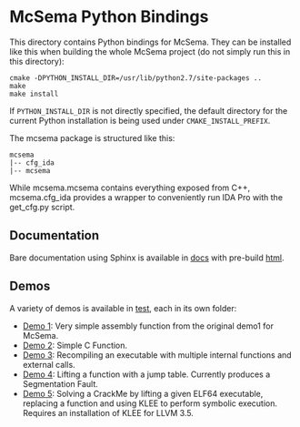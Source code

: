 McSema Python Bindings
============

This directory contains Python bindings for McSema. They can be installed like this when building the whole McSema project (do not simply run this in this directory):
```
cmake -DPYTHON_INSTALL_DIR=/usr/lib/python2.7/site-packages ..
make
make install
```
If `PYTHON_INSTALL_DIR` is not directly specified, the default directory for the current Python installation is being used under `CMAKE_INSTALL_PREFIX`.

The mcsema package is structured like this:
```
mcsema
|-- cfg_ida
|-- mcsema
```
While mcsema.mcsema contains everything exposed from C++, mcsema.cfg_ida provides a wrapper to conveniently run IDA Pro with the get_cfg.py script.

## Documentation

Bare documentation using Sphinx is available in [docs](./docs) with pre-build [html](./docs/build/html).   

## Demos

A variety of demos is available in [test](./test), each in its own folder:

 * [Demo 1](./demo1): Very simple assembly function from the original demo1 for McSema.
 * [Demo 2](./demo2): Simple C Function.
 * [Demo 3](./demo3): Recompiling an executable with multiple internal functions and external calls.
 * [Demo 4](./demo4): Lifting a function with a jump table. Currently produces a Segmentation Fault.
 * [Demo 5](./demo5): Solving a CrackMe by lifting a given ELF64 executable, replacing a function and using KLEE to perform symbolic execution. Requires an installation of KLEE for LLVM 3.5. 
